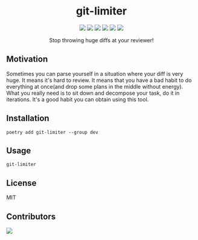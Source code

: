 
<h1 align="center">
 git-limiter
</h1>

<p align="center">

<img src="https://codecov.io/gh/skonik/git-limiter/branch/main/graph/badge.svg?token=3IAOQBZRC0">
<img src="https://github.com/skonik/git-limiter/actions/workflows/test.yml/badge.svg">
<img src="https://results.pre-commit.ci/badge/github/skonik/git-limiter/main.svg">
<img src="https://img.shields.io/badge/python-3.8-blue.svg">
<img src="https://img.shields.io/badge/code%20style-black-000000.svg">
<img src="https://img.shields.io/badge/License-MIT-yellow.svg">

</p>


<p align="center">
  Stop throwing huge diffs at your reviewer!


</p>



## Motivation
Sometimes you can parse yourself in a situation where your diff is very huge.
It means it's hard to review. It means that you have a bad habit to do everything at once(and drop some plans in the middle without energy).
What you really need is to sit down and decompose your task, do it in iterations. It's a good habit you can obtain using this tool. 

## Installation

```console
poetry add git-limiter --group dev
```

## Usage

```console
git-limiter
```


## License
MIT

## Contributors

<a href="https://github.com/skonik/git-limiter/graphs/contributors">
  <img src="https://contrib.rocks/image?repo=skonik/git-limiter" />
</a>

